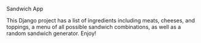 Sandwich App

This Django project has a list of ingredients including meats, cheeses, and toppings, a menu of all possible sandwich combinations, as well as a random sandwich generator. Enjoy!